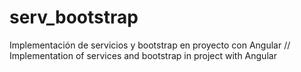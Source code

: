 # serv_bootstrap
Implementación de servicios y bootstrap en proyecto con Angular  //  Implementation of services and bootstrap in project with Angular
